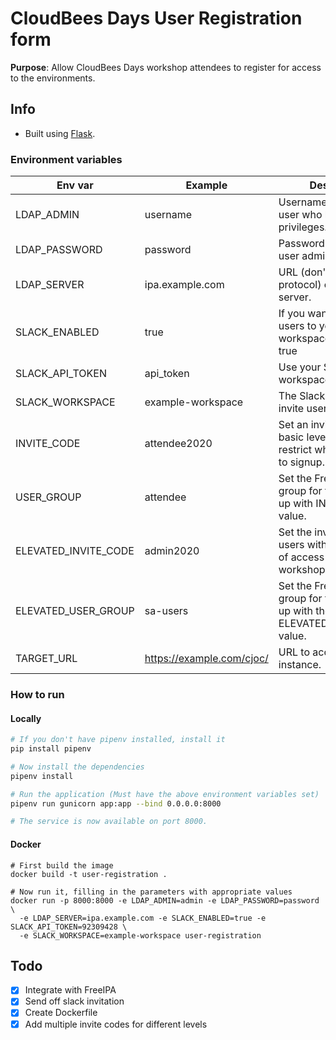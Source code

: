 # CloudBees Days User Registration form


**Purpose**: Allow CloudBees Days workshop attendees to register for access to the environments.


## Info
* Built using [Flask](https://flask.palletsprojects.com/en/1.1.x/).

### Environment variables

| Env var | Example | Description |
| --- | --- | --- |
| LDAP_ADMIN | username | Username of a FreeIPA user who has user admin privileges. |
| LDAP_PASSWORD | password | Password of the FreeIPA user admin. |
| LDAP_SERVER | ipa.example.com | URL (don't include protocol) of your FreeIPA server. |
| SLACK_ENABLED | true | If you want to invite users to your Slack workspace, set this to true |
| SLACK_API_TOKEN | api_token | Use your Slack workspace's API token. |
| SLACK_WORKSPACE | example-workspace | The Slack workspace to invite users to. |
| INVITE_CODE | attendee2020 | Set an invite code for basic level of access to restrict who has access to signup. |
| USER_GROUP | attendee | Set the FreeIPA user group for those who sign up with INVITE_CODE value. |
| ELEVATED_INVITE_CODE | admin2020 | Set the invite code for users with elevated level of access (e.g. workshop admins). |
| ELEVATED_USER_GROUP | sa-users | Set the FreeIPA user group for those who sign up with the ELEVATED_INVITE_CODE value. |
| TARGET_URL | https://example.com/cjoc/ | URL to access the SDA instance. |

### How to run

#### Locally

```bash
# If you don't have pipenv installed, install it
pip install pipenv

# Now install the dependencies
pipenv install

# Run the application (Must have the above environment variables set)
pipenv run gunicorn app:app --bind 0.0.0.0:8000

# The service is now available on port 8000.
```

#### Docker
```
# First build the image
docker build -t user-registration .

# Now run it, filling in the parameters with appropriate values
docker run -p 8000:8000 -e LDAP_ADMIN=admin -e LDAP_PASSWORD=password \
  -e LDAP_SERVER=ipa.example.com -e SLACK_ENABLED=true -e SLACK_API_TOKEN=92309428 \
  -e SLACK_WORKSPACE=example-workspace user-registration
```


## Todo

* [x] Integrate with FreeIPA
* [x] Send off slack invitation
* [x] Create Dockerfile
* [x] Add multiple invite codes for different levels

